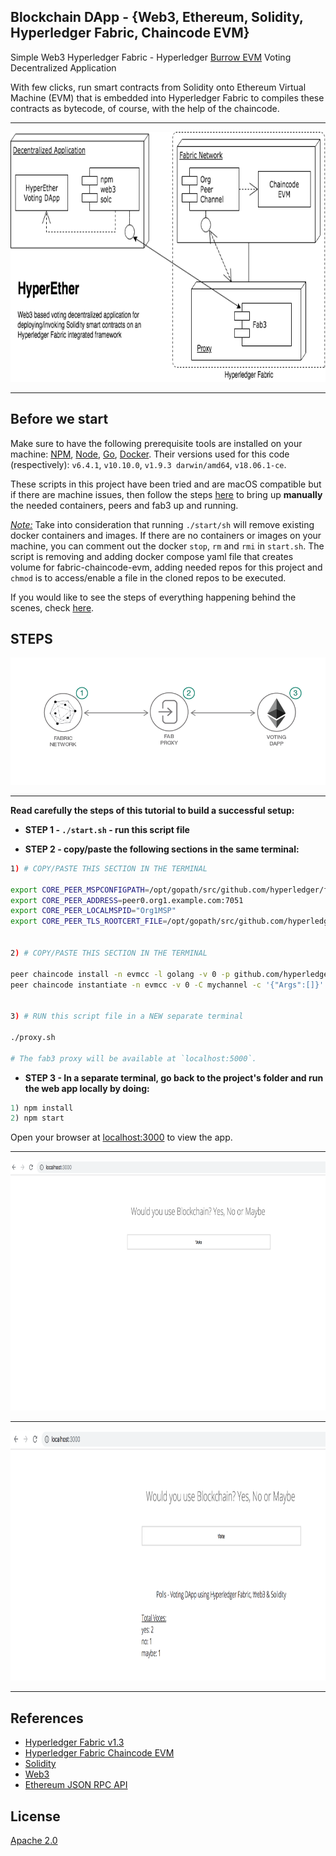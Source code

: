 ## Blockchain DApp - {Web3, Ethereum, Solidity, Hyperledger Fabric, Chaincode EVM}

Simple Web3 Hyperledger Fabric - Hyperledger [Burrow EVM](https://github.com/hyperledger/burrow) Voting Decentralized Application

With few clicks, run smart contracts from Solidity onto Ethereum Virtual Machine (EVM) that is embedded into Hyperledger Fabric to compiles these contracts as bytecode, of course, with the help of the chaincode.

<hr>

<img src="img/hyperether.png" width="600" height="400">

<hr>

## Before we start

Make sure to have the following prerequisite tools are installed on your machine: [NPM](https://www.npmjs.com/), [Node](https://nodejs.org/en/), [Go](https://golang.org/dl/), [Docker](https://www.docker.com/). Their versions used for this code (respectively): `v6.4.1`, `v10.10.0`, `v1.9.3 darwin/amd64`, `v18.06.1-ce`.

These scripts in this project have been tried and are macOS compatible but if there are machine issues, then follow the steps [here](https://github.com/hyperledger/fabric-chaincode-evm/blob/master/examples/EVM_Smart_Contracts.md) to bring up __manually__ the needed containers, peers and fab3 up and running.

<u>_Note:_</u> Take into consideration that running `./start/sh` will remove existing docker containers and images. If there are no containers or images on your machine, you can comment out the docker `stop`, `rm` and `rmi` in `start.sh`. The script is removing and adding docker compose yaml file that creates volume for fabric-chaincode-evm, adding needed repos for this project and `chmod` is to access/enable a file in the cloned repos to be executed.

If you would like to see the steps of everything happening behind the scenes, check [here](ingredients.md).


## STEPS

![](img/hyperether-steps.png)

<hr>

__Read carefully the steps of this tutorial to build a successful setup:__

* <b>STEP 1 - `./start.sh` - run this script file</b>

* <b>STEP 2 - copy/paste the following sections in the same terminal:</b>

```bash
1) # COPY/PASTE THIS SECTION IN THE TERMINAL

export CORE_PEER_MSPCONFIGPATH=/opt/gopath/src/github.com/hyperledger/fabric/peer/crypto/peerOrganizations/org1.example.com/users/Admin@org1.example.com/msp
export CORE_PEER_ADDRESS=peer0.org1.example.com:7051
export CORE_PEER_LOCALMSPID="Org1MSP"
export CORE_PEER_TLS_ROOTCERT_FILE=/opt/gopath/src/github.com/hyperledger/fabric/peer/crypto/peerOrganizations/org1.example.com/peers/peer0.org1.example.com/tls/ca.crt


2) # COPY/PASTE THIS SECTION IN THE TERMINAL

peer chaincode install -n evmcc -l golang -v 0 -p github.com/hyperledger/fabric-chaincode-evm/evmcc
peer chaincode instantiate -n evmcc -v 0 -C mychannel -c '{"Args":[]}' -o orderer.example.com:7050 --tls --cafile /opt/gopath/src/github.com/hyperledger/fabric/peer/crypto/ordererOrganizations/example.com/orderers/orderer.example.com/msp/tlscacerts/tlsca.example.com-cert.pem


3) # RUN this script file in a NEW separate terminal

./proxy.sh

# The fab3 proxy will be available at `localhost:5000`.
```

* <b>STEP 3 - In a separate terminal, go back to the project's folder and run the web app locally by doing:</b>

```javascript
1) npm install
2) npm start
```

Open your browser at [localhost:3000](http://localhost:3000) to view the app.

<hr>

<img src="img/start.png" width="600" height="400">

<hr>

<img src="img/add_yes.png" width="600" height="400">

<hr>

## References

* [Hyperledger Fabric v1.3](https://github.com/hyperledger/fabric-samples)
* [Hyperledger Fabric Chaincode EVM](https://github.com/hyperledger/fabric-chaincode-evm)
* [Solidity](https://solidity.readthedocs.io/en/v0.4.25/index.html)
* [Web3](https://web3js.readthedocs.io/en/1.0/)
* [Ethereum JSON RPC API](https://github.com/ethereum/wiki/wiki/JSON-RPC)

## License
[Apache 2.0](LICENSE)
